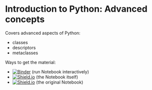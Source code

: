 # Introduction to Python: Advanced concepts
Covers advanced aspects of Python:

* classes
* descriptors
* metaclasses

Ways to get the material:

* [![Binder](https://mybinder.org/badge_logo.svg)](https://mybinder.org/v2/gh/python-bites/introduction-python-advanced/HEAD) (run Notebook interactively)
* [![Shield.io](https://img.shields.io/badge/link-download-blue)](Classes,%20Descriptors%20%26%20Metaclasses.ipynb) (the Notebook itself)
* [![Shield.io](https://img.shields.io/badge/link-source-blue)](https://github.com/HamPUG/meetings/tree/master/2018/2018-04-09/ldo) (the original Notebook)

